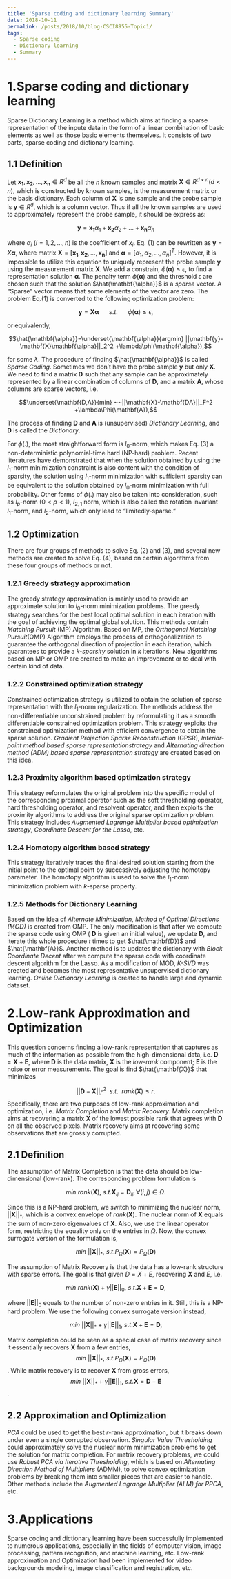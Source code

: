 ```yaml
---
title: 'Sparse coding and dictionary learning Summary'
date: 2018-10-11
permalink: /posts/2018/10/blog-CSCI8955-Topic1/
tags:
  - Sparse coding
  - Dictionary learning
  - Summary
---
```


1.Sparse coding and dictionary learning
=====================================

Sparse Dictionary Learning is a method which aims at finding a sparse
representation of the inpute data in the form of a linear combination of
basic elements as well as those basic elements themselves. It consists
of two parts, sparse coding and dictionary learning.

1.1 Definition
----------

Let $\mathbf{x_1},\mathbf{x_2},...,\mathbf{x_n} \in R^d$ be all the $n$ known
samples and matrix $\mathbf{X} \in R^{d\times n} (d<n)$, which is
constructed by known samples, is the measurement matrix or the basis
dictionary. Each column of $\mathbf{X}$ is one sample and the probe sample
is $\mathbf{y} \in R^d$, which is a column vector. Thus if all the known
samples are used to approximately represent the probe sample, it should
be express as:

$$\mathbf{y} = \mathbf{x_1}\alpha_1+\mathbf{x_2}\alpha_2+...+\mathbf{x_n}\alpha_n$$

where $\alpha_i ~(i=1,2,...,n)$ is the coefficient of $x_i$. Eq. (1) can
be rewritten as $\mathbf{y}=X\mathbf{\alpha}$, where matrix
$\mathbf{X}=[\mathbf{x_1},\mathbf{x_2},...,\mathbf{x_n}]$ and
$\mathbf{\alpha}=[\alpha_1,\alpha_2,...,\alpha_n]^T$. However, it is
impossible to utilize this equation to uniquely represent the probe
sample $\mathbf{y}$ using the measurement matrix $\mathbf{X}$. We add a
constrain, $\phi(\mathbf{\alpha})\leq \epsilon$, to find a representation
solution $\mathbf{\alpha}$. The penalty term $\phi(\mathbf{\alpha})$ and the
threshold $\epsilon$ are chosen such that the solution
$\hat{\mathbf{\alpha}}$ is a *sparse* vector. A “Sparse" vector means that
some elements of the vector are zero. The problem Eq.(1) is converted to
the following optimization problem:

$$\mathbf{y}=\mathbf{X}\mathbf{\alpha} ~~~~~~ s.t.~~~~~~  \phi(\mathbf{\alpha})\leq \epsilon,$$

or equivalently,

$$\hat{\mathbf{\alpha}}=\underset{\mathbf{\alpha}}{argmin} ||\mathbf{y}-\mathbf{X}\mathbf{\alpha}||_2^2 +\lambda\phi(\mathbf{\alpha}),$$

for some $\lambda$. The procedure of finding $\hat{\mathbf{\alpha}}$ is
called *Sparse Coding*. Sometimes we don’t have the probe sample
$\mathbf{y}$ but only $\mathbf{X}$. We need to find a matrix $\mathbf{D}$ such that
any sample can be approximately represented by a linear combination of
columns of $\mathbf{D}$, and a matrix $\mathbf{A}$, whose columns are sparse
vectors, i.e.

$$\underset{\mathbf{D,A}}{min} ~~||\mathbf{X}-\mathbf{DA}||_F^2 +\lambda\Phi(\mathbf{A}),$$

The process of finding $\mathbf{D}$ and $\mathbf{A}$ is (unsupervised)
*Dictionary Learning*, and $\mathbf{D}$ is called the *Dictionary*.

For $\phi(.)$, the most straightforward form is $l_0$-norm, which makes
Eq. (3) a non-deterministic polynomial-time hard (NP-hard) problem.
Recent literatures have demonstrated that when the solution obtained by
using the $l_1$-norm minimization constraint is also content with the
condition of sparsity, the solution using $l_1$-norm minimization with
sufficient sparsity can be equivalent to the solution obtained by
$l_0$-norm minimization with full probability. Other forms of $\phi(.)$
may also be taken into consideration, such as $l_p$-norm $(0<p<1)$,
$l_{2,1}$ norm, which is also called the rotation invariant $l_1$-norm,
and $l_2$-norm, which only lead to “limitedly-sparse.“

1.2 Optimization
------------

There are four groups of methods to solve Eq. (2) and (3), and several
new methods are created to solve Eq. (4), based on certain algorithms
from these four groups of methods or not.

### 1.2.1 Greedy strategy approximation

The greedy strategy approximation is mainly used to provide an
approximate solution to $l_0$-norm minimization problems. The greedy
strategy searches for the best local optimal solution in each iteration
with the goal of achieving the optimal global solution. This methods
contain *Matching Pursuit* (MP) Algorithm. Based on MP, the *Orthogonal
Matching Pursuit*(OMP) Algorithm employs the process of
orthogonalization to guarantee the orthogonal direction of projection in
each iteration, which guarantees to provide a *k-sparsity* solution in
$k$ iterations. New algorithms based on MP or OMP are created to make an
improvement or to deal with certain kind of data.

### 1.2.2 Constrained optimization strategy

Constrained optimization strategy is utilized to obtain the solution of
sparse representation with the $l_1$-norm regularization. The methods
address the non-differentiable unconstrained problem by reformulating it
as a smooth differentiable constrained optimization problem. This
strategy exploits the constrained optimization method with efficient
convergence to obtain the sparse solution. *Gradient Projection Sparse
Reconstruction* (GPSR), *Interior-point method based sparse
representationstrategy* and *Alternating direction method (ADM) based
sparse representation strategy* are created based on this idea.

### 1.2.3 Proximity algorithm based optimization strategy

This strategy reformulates the original problem into the specific model
of the corresponding proximal operator such as the soft thresholding
operator, hard thresholding operator, and resolvent operator, and then
exploits the proximity algorithms to address the original sparse
optimization problem. This strategy includes *Augmented Lagrange
Multiplier based optimization strategy*, *Coordinate Descent for the
Lasso*, etc.

### 1.2.4 Homotopy algorithm based strategy

This strategy iteratively traces the final desired solution starting
from the initial point to the optimal point by successively adjusting
the homotopy parameter. The homotopy algorithm is used to solve the
$l_1$-norm minimization problem with $k$-sparse property.

### 1.2.5 Methods for Dictionary Learning

Based on the idea of *Alternate Minimization*, *Method of Optimal
Directions (MOD)* is created from OMP. The only modification is that
after we compute the sparse code using OMP ( $\mathbf{D}$ is given an
initial value), we update $\mathbf{D}$, and iterate this whole procedure $t$
times to get $\hat{\mathbf{D}}$ and $\hat{\mathbf{A}}$. Another method is to
updates the dictionary with *Block Coordinate Decent* after we compute
the sparse code with coordinate descent algorithm for the Lasso. As a
modification of MOD, *K-SVD* was created and becomes the most
representative unsupervised dictionary learning. *Online Dictionary
Learning* is created to handle large and dynamic dataset.

2.Low-rank Approximation and Optimization
=======================================

This question concerns finding a low-rank representation that captures
as much of the information as possible from the high-dimensional data,
i.e. $\mathbf{D}=\mathbf{X}+\mathbf{E}$, where $\mathbf{D}$ is the data matrix, $\mathbf{X}$
is the *low-rank* component; $\mathbf{E}$ is the noise or error
measurements. The goal is find $\hat{\mathbf{X}}$ that minimizes

$$||\mathbf{D}-\mathbf{X}||_F^2~~s.t. ~~ rank(\mathbf{X})\leq r.$$
 Specifically,
there are two purposes of low-rank approximation and optimization, i.e.
*Matrix Completion* and *Matrix Recovery*. Matrix completion aims at
recovering a matrix $\mathbf{X}$ of the lowest possible rank that agrees
with $\mathbf{D}$ on all the observed pixels. Matrix recovery aims at
recovering some observations that are grossly corrupted.

2.1 Definition
----------

The assumption of Matrix Completion is that the data should be
low-dimensional (low-rank). The corresponding problem formulation is

$$min ~rank(\mathbf{X}), ~s.t. \mathbf{X}_{ij} = \mathbf{D}_{ij}, \forall(i,j)\in \Omega.$$

Since this is a NP-hard problem, we switch to minimizing the nuclear
norm, $||\mathbf{X}||_*$, which is a convex envelope of $rank(\mathbf{X})$. The
nuclear norm of $\mathbf{X}$ equals the sum of non-zero eigenvalues of
$\mathbf{X}$. Also, we use the linear operator form, restricting the
equality only on the entries in $\Omega$. Now, the convex surrogate
version of the formulation is,

$$min ~||\mathbf{X}||_*, ~s.t. P_{\Omega}(\mathbf{X}) = P_{\Omega}(\mathbf{D})$$

The assumption of Matrix Recovery is that the data has a low-rank
structure with sparse errors. The goal is that given $D=X+E$, recovering
$\mathbf{X}$ and $E$, i.e.

$$min ~rank(\mathbf{X})+\gamma||\mathbf{E}||_0, ~s.t. \mathbf{X}+\mathbf{E}=\mathbf{D},$$

where $||\mathbf{E}||_0$ equals to the number of non-zero entries in it.
Still, this is a NP-hard problem. We use the following convex surrogate
version instead,

$$min ~||\mathbf{X}||_*+\gamma||\mathbf{E}||_1, ~s.t. \mathbf{X}+\mathbf{E}=\mathbf{D},$$

Matrix completion could be seen as a special case of matrix recovery
since it essentially recovers $\mathbf{X}$ from a few entries, $$min ~||\mathbf{X}||_*, ~s.t. P_{\Omega}(\mathbf{X}) = P_{\Omega}(\mathbf{D})$$. While matrix recovery is to recover $\mathbf{X}$ from gross errors, $$min ~||\mathbf{X}||_*+\gamma||\mathbf{E}||_1, ~s.t. \mathbf{X}=\mathbf{D}-\mathbf{E}$$.

2.2 Approximation and Optimization
------------------------------

*PCA* could be used to get the best $r$-rank approximation, but it
breaks down under even a single corrupted observation. *Singular Value
Thresholding* could approximately solve the nuclear norm minimization
problems to get the solution for matrix completion. For matrix recovery
problems, we could use *Robust PCA via Iterative Thresholding*, which is
based on *Alternating Direction Method of Multipliers* (ADMM), to solve
convex optimization problems by breaking them into smaller pieces that
are easier to handle. Other methods include the *Augmented Lagrange
Multiplier (ALM) for RPCA*, etc.

3.Applications
============

Sparse coding and dictionary learning have been successfully implemented
to numerous applications, especially in the fields of computer vision,
image processing, pattern recognition, and machine learning, etc.
Low-rank approximation and Optimization had been implemented for video
backgrounds modeling, image classification and registration, etc.
